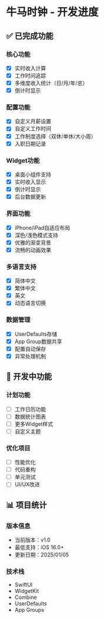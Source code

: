 # 牛马时钟 - 开发进度

## ✅ 已完成功能

### 核心功能
- [x] 实时收入计算
- [x] 工作时间追踪
- [x] 多维度收入统计（日/月/年/总）
- [x] 倒计时显示

### 配置功能
- [x] 自定义月薪设置
- [x] 自定义工作时间
- [x] 工作制度选择（双休/单休/大小周）
- [x] 入职日期记录

### Widget功能
- [x] 桌面小组件支持
- [x] 实时收入显示
- [x] 倒计时显示
- [x] 后台数据更新

### 界面功能
- [x] iPhone/iPad自适应布局
- [x] 深色/浅色模式支持
- [x] 优雅的渐变背景
- [x] 流畅的动画效果

### 多语言支持
- [x] 简体中文
- [x] 繁体中文
- [x] 英文
- [x] 动态语言切换

### 数据管理
- [x] UserDefaults存储
- [x] App Group数据共享
- [x] 配置自动保存
- [x] 异常处理机制

## 🚧 开发中功能

### 计划功能
- [ ] 工作日历功能
- [ ] 数据统计图表
- [ ] 更多Widget样式
- [ ] 自定义主题

### 优化项目
- [ ] 性能优化
- [ ] 代码重构
- [ ] 单元测试
- [ ] UI/UX改进

## 📊 项目统计

### 版本信息
- 当前版本：v1.0
- 最低支持：iOS 16.0+
- 更新日期：2025/01/05

### 技术栈
- SwiftUI
- WidgetKit
- Combine
- UserDefaults
- App Groups 